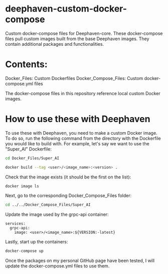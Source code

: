 # deephaven-custom-docker-compose

Custom docker-compose files for Deephaven-core.  These docker-compose files pull custom images built from the base Deephaven images.  They contain additional packages and functionalities.

# Contents:

Docker_Files: Custom Dockerfiles
Docker_Compose_Files: Custom docker-compose.yml files

The docker-compose files in this repository reference local custom Docker images.

# How to use these with Deephaven

To use these with Deephaven, you need to make a custom Docker image.  To do so, run the following command from the directory with the Dockerfile you would like to build with.  For example, let's say we want to use the "Super_AI" Dockerfile:

```bash
cd Docker_Files/Super_AI

docker build --tag <user>/<image_name>:<version> .
```

Check that the image exists (it should be the first on the list):

```bash
docker image ls
```

Next, go to the corresponding Docker_Compose_Files folder:

```bash
cd ../../Docker_Compose_Files/Super_AI
```

Update the image used by the grpc-api container:

```
services:
  grpc-api:
    image: <user>/<image_name>:${VERSION:-latest}
```

Lastly, start up the containers:

```bash
docker-compose up
```

Once the packages on my personal GitHub page have been tested, I will update the docker-compose.yml files to use them.
